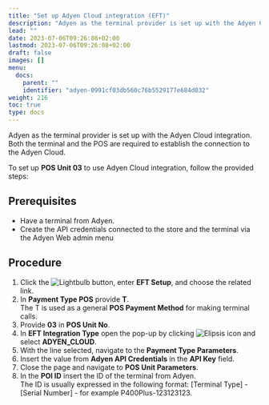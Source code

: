 ```yaml
---
title: "Set up Adyen Cloud integration (EFT)"
description: "Adyen as the terminal provider is set up with the Adyen Cloud integration. Both the terminal and the POS are required to establish the connection to the Adyen Cloud."
lead: ""
date: 2023-07-06T09:26:08+02:00
lastmod: 2023-07-06T09:26:08+02:00
draft: false
images: []
menu:
  docs:
    parent: ""
    identifier: "adyen-0991cf03db560c76b5529177e684d032"
weight: 216
toc: true
type: docs
---
```


Adyen as the terminal provider is set up with the Adyen Cloud integration. Both the terminal and the POS are required to establish the connection to the Adyen Cloud. 

To set up **POS Unit 03** to use Adyen Cloud integration, follow the provided steps:

## Prerequisites

- Have a terminal from Adyen.
- Create the API credentials connected to the store and the terminal via the Adyen Web admin menu

## Procedure

1.	Click the ![Lightbulb](Lightbulb_icon.PNG) button, enter **EFT Setup**, and choose the related link.     
2.	In **Payment Type POS** provide **T**.       
    The T is used as a general **POS Payment Method** for making terminal calls.
3.	Provide **03** in **POS Unit No**. 
4.	In **EFT Integration Type** open the pop-up by clicking ![Elipsis icon](elipsis_icon.png) and select **ADYEN_CLOUD**.
5.	With the line selected, navigate to the **Payment Type Parameters**.
6.	Insert the value from **Adyen API Credentials** in the **API Key** field.
7.	Close the page and navigate to **POS Unit Parameters**.
8.	In the **POI ID** insert the ID of the terminal from Adyen.      
    The ID is usually expressed in the following format: [Terminal Type] - [Serial Number] - for example P400Plus-123123123.